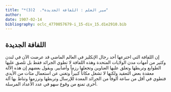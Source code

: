 ```yaml
---
title: "*سير العلم : اللفافة الجديدة*.  2(3)"
author: 
date: 1907-02-14
bibliography: oclc_4770057679-i_15-div_15.d1e2910.bib
---
```




##  اللفافة الجديدة 


 إن اللفافة التي اخترعها  أحد  رجال الإنكليز في العالم الماضي قد عرضت الآن في لندن وكثير من أمهات مدن الولايات المتحدة وهذه اللفافة لا تطوي الجرائد فقط بل تلصق عليها الطوابع وتربطها وتعلق عليها العناوين وتجعلها رزماً   وأضابير. ويقول بعضهم إن هذه الآلة معقدة بعض التعقيد ولكنها لا تشغل مكاناً كبيراً وتغني عن استعمال مئات من الأيدي فتطوي في أقل من ساعة ألوفاً من الجرائد المعدة للإرسال وتربطها وترزمها وتناط بها آلة أخرى تمنع من وقوع سهو في عدد الأعداد المرسلة.  
